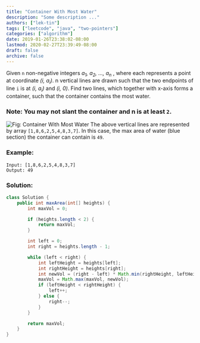 ```yaml
---
title: "Container With Most Water"
description: "Some description ..."
authors: ["lek-tin"]
tags: ["leetcode", "java", "two-pointers"]
categories: ["algorithm"]
date: 2019-01-26T23:38:02-08:00
lastmod: 2020-02-27T23:39:49-08:00
draft: false
archive: false
---
```

Given `n` non-negative integers _a<sub>1</sub>, a<sub>2</sub>, ..., a<sub>n</sub>_ , where each represents a point at coordinate _(i, a<sub>i</sub>)_. n vertical lines are drawn such that the two endpoints of line `i` is at _(i, a<sub>i</sub>)_ and _(i, 0)_. Find two lines, which together with x-axis forms a container, such that the container contains the most water.

### Note: You may not slant the container and n is at least `2`.

![Fig: Container With Most Water](https://s3-lc-upload.s3.amazonaws.com/uploads/2018/07/17/question_11.jpg)
The above vertical lines are represented by array `[1,8,6,2,5,4,8,3,7]`. In this case, the max area of water (blue section) the container can contain is `49`.

### Example:
```
Input: [1,8,6,2,5,4,8,3,7]
Output: 49
```
### Solution:
```java
class Solution {
    public int maxArea(int[] heights) {
        int maxVol = 0;

        if (heights.length < 2) {
            return maxVol;
        }

        int left = 0;
        int right = heights.length - 1;

        while (left < right) {
            int leftHeight = heights[left];
            int rightHeight = heights[right];
            int newVol = (right - left) * Math.min(rightHeight, leftHeight);
            maxVol = Math.max(maxVol, newVol);
            if (leftHeight < rightHeight) {
                left++;
            } else {
                right--;
            }
        }

        return maxVol;
    }
}
```